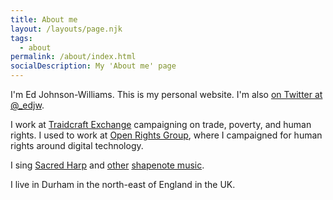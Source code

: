 ```yaml
---
title: About me
layout: /layouts/page.njk
tags:
  - about
permalink: /about/index.html
socialDescription: My 'About me' page
---
```

I'm Ed Johnson-Williams. This is my personal website. I'm also [on Twitter at @_edjw](https://twitter.com/_edjw).

I work at [Traidcraft Exchange](https://traidcraftexchange.org/) campaigning on trade, poverty, and human rights. I used to work at [Open Rights Group](https://www.openrightsgroup.org), where I campaigned for human rights around digital technology.

I sing [Sacred Harp](https://en.wikipedia.org/wiki/Sacred_Harp) and [other](https://en.wikipedia.org/wiki/The_Christian_Harmony) [shapenote music](https://en.wikipedia.org/wiki/Shape_note).

I live in Durham in the north-east of England in the UK.